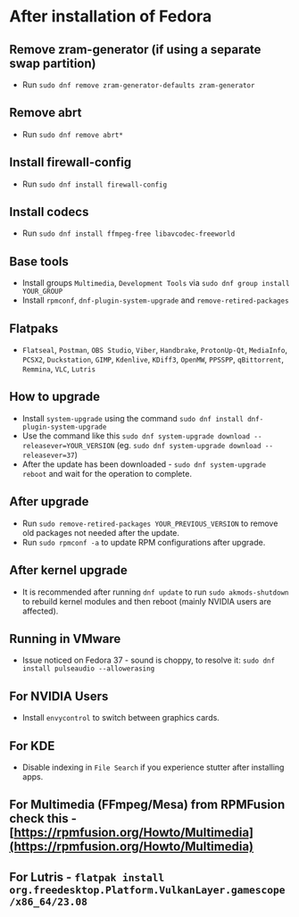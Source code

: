 # After installation of Fedora

## Remove zram-generator (if using a separate swap partition)
* Run `sudo dnf remove zram-generator-defaults zram-generator`

## Remove abrt
* Run `sudo dnf remove abrt*`

## Install firewall-config
* Run `sudo dnf install firewall-config`

## Install codecs
* Run `sudo dnf install ffmpeg-free libavcodec-freeworld`

## Base tools
* Install groups `Multimedia`, `Development Tools` via `sudo dnf group install YOUR_GROUP`
* Install `rpmconf`, `dnf-plugin-system-upgrade` and `remove-retired-packages`

## Flatpaks
* `Flatseal`, `Postman`, `OBS Studio`, `Viber`, `Handbrake`, `ProtonUp-Qt`, `MediaInfo`, `PCSX2`, `Duckstation`, `GIMP`, `Kdenlive`, `KDiff3`, `OpenMW`, `PPSSPP`, `qBittorrent`, `Remmina`, `VLC`, `Lutris`

## How to upgrade
* Install `system-upgrade` using the command `sudo dnf install dnf-plugin-system-upgrade`
* Use the command like this `sudo dnf system-upgrade download --releasever=YOUR_VERSION` (eg. `sudo dnf system-upgrade download --releasever=37`)
* After the update has been downloaded - `sudo dnf system-upgrade reboot` and wait for the operation to complete.

## After upgrade
* Run `sudo remove-retired-packages YOUR_PREVIOUS_VERSION` to remove old packages not needed after the update. 
* Run `sudo rpmconf -a` to update RPM configurations after upgrade.
 
## After kernel upgrade
* It is recommended after running `dnf update` to run `sudo akmods-shutdown` to rebuild kernel modules and then reboot (mainly NVIDIA users are affected).

## Running in VMware
* Issue noticed on Fedora 37 - sound is choppy, to resolve it: `sudo dnf install pulseaudio --allowerasing`

## For NVIDIA Users
* Install `envycontrol` to switch between graphics cards.

## For KDE
* Disable indexing in `File Search` if you experience stutter after installing apps.

## For Multimedia (FFmpeg/Mesa) from RPMFusion check this - [https://rpmfusion.org/Howto/Multimedia](https://rpmfusion.org/Howto/Multimedia)

## For Lutris - `flatpak install org.freedesktop.Platform.VulkanLayer.gamescope/x86_64/23.08`